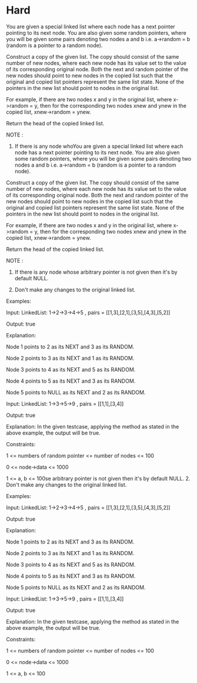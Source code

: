 # Hard

You are given a special linked list where each node has a next pointer pointing to its next node. You are also given some random pointers, where you will be given some pairs denoting two nodes a and b i.e. a->random = b (random is a pointer to a random node).

Construct a copy of the given list. The copy should consist of the same number of new nodes, where each new node has its value set to the value of its corresponding original node. Both the next and random pointer of the new nodes should point to new nodes in the copied list such that the original and copied list pointers represent the same list state. None of the pointers in the new list should point to nodes in the original list.

For example, if there are two nodes x and y in the original list, where x->random = y, then for the corresponding two nodes xnew and ynew in the copied list, xnew->random = ynew.

Return the head of the copied linked list.

NOTE : 

1. If there is any node whoYou are given a special linked list where each node has a next pointer pointing to its next node. You are also given some random pointers, where you will be given some pairs denoting two nodes a and b i.e. a->random = b (random is a pointer to a random node).

Construct a copy of the given list. The copy should consist of the same number of new nodes, where each new node has its value set to the value of its corresponding original node. Both the next and random pointer of the new nodes should point to new nodes in the copied list such that the original and copied list pointers represent the same list state. None of the pointers in the new list should point to nodes in the original list.

For example, if there are two nodes x and y in the original list, where x->random = y, then for the corresponding two nodes xnew and ynew in the copied list, xnew->random = ynew.

Return the head of the copied linked list.

NOTE : 

1. If there is any node whose arbitrary pointer is not given then it's by default NULL. 

2. Don't make any changes to the original linked list.

Examples:

Input: LinkedList: 1->2->3->4->5 , pairs = [[1,3],[2,1],[3,5],[4,3],[5,2]]

 
Output: true

Explanation: 

Node 1 points to 2 as its NEXT and 3 as its RANDOM.

Node 2 points to 3 as its NEXT and 1 as its RANDOM.

Node 3 points to 4 as its NEXT and 5 as its RANDOM.

Node 4 points to 5 as its NEXT and 3 as its RANDOM.

Node 5 points to NULL as its NEXT and 2 as its RANDOM.

Input: LinkedList: 1->3->5->9 , pairs = [[1,1],[3,4]]

Output: true

Explanation: In the given testcase, applying the method as stated in the above example, the output will be true.


Constraints:

1 <= numbers of random pointer <= number of nodes <= 100

0 <= node->data <= 1000

1 <= a, b <= 100se arbitrary pointer is not given then it's by default NULL. 
2. Don't make any changes to the original linked list.

Examples:

Input: LinkedList: 1->2->3->4->5 , pairs = [[1,3],[2,1],[3,5],[4,3],[5,2]]

 
Output: true

Explanation: 

Node 1 points to 2 as its NEXT and 3 as its RANDOM.

Node 2 points to 3 as its NEXT and 1 as its RANDOM.

Node 3 points to 4 as its NEXT and 5 as its RANDOM.

Node 4 points to 5 as its NEXT and 3 as its RANDOM.

Node 5 points to NULL as its NEXT and 2 as its RANDOM.

Input: LinkedList: 1->3->5->9 , pairs = [[1,1],[3,4]]

Output: true

Explanation: In the given testcase, applying the method as stated in the above example, the output will be true.


Constraints:

1 <= numbers of random pointer <= number of nodes <= 100

0 <= node->data <= 1000

1 <= a, b <= 100
